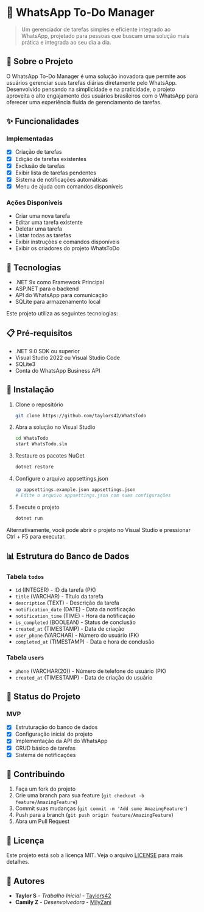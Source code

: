 # 📝 WhatsApp To-Do Manager

> Um gerenciador de tarefas simples e eficiente integrado ao WhatsApp, projetado para pessoas que buscam uma solução mais prática e integrada ao seu dia a dia.

## 🎯 Sobre o Projeto

O WhatsApp To-Do Manager é uma solução inovadora que permite aos usuários gerenciar suas tarefas diárias diretamente pelo WhatsApp. Desenvolvido pensando na simplicidade e na praticidade, o projeto aproveita o alto engajamento dos usuários brasileiros com o WhatsApp para oferecer uma experiência fluida de gerenciamento de tarefas.

## ✨ Funcionalidades

### Implementadas

- [x] Criação de tarefas 
- [x] Edição de tarefas existentes
- [x] Exclusão de tarefas
- [x] Exibir lista de tarefas pendentes
- [x] Sistema de notificações automáticas
- [x] Menu de ajuda com comandos disponíveis

### Ações Disponíveis

- Criar uma nova tarefa
- Editar uma tarefa existente
- Deletar uma tarefa
- Listar todas as tarefas
- Exibir instruções e comandos disponíveis
- Exibir os criadores do projeto WhatsToDo

## 🚀 Tecnologias  
- .NET 9x como Framework Principal
- ASP.NET para o backend
- API do WhatsApp para comunicação
- SQLite para armazenamento local

Este projeto utiliza as seguintes tecnologias:

## 📋 Pré-requisitos

- .NET 9.0 SDK ou superior
- Visual Studio 2022 ou Visual Studio Code
- SQLite3
- Conta do WhatsApp Business API

## 🔧 Instalação

1. Clone o repositório  
   
   ```bash
   git clone https://github.com/taylors42/WhatsTodo
   ```

2. Abra a solução no Visual Studio 
   
   ```bash
   cd WhatsTodo
   start WhatsTodo.sln
   ```

3. Restaure os pacotes NuGet
   
   ```bash
   dotnet restore
   ```

4. Configure o arquivo appsettings.json
   
   ```bash
   cp appsettings.example.json appsettings.json
   # Edite o arquivo appsettings.json com suas configurações
   ```

5. Execute o projeto
   
   ```bash
   dotnet run
   ```

Alternativamente, você pode abrir o projeto no Visual Studio e pressionar Ctrl + F5 para executar.

## 📊 Estrutura do Banco de Dados

### Tabela `todos`

- `id` (INTEGER) - ID da tarefa (PK)
- `title` (VARCHAR) - Título da tarefa
- `description` (TEXT) - Descrição da tarefa
- `notification_date` (DATE) - Data da notificação
- `notification_time` (TIME) - Hora da notificação
- `is_completed` (BOOLEAN) - Status de conclusão
- `created_at` (TIMESTAMP) - Data de criação
- `user_phone` (VARCHAR) - Número do usuário (FK)
- `completed_at` (TIMESTAMP) - Data e hora de conclusão

### Tabela `users`
- `phone` (VARCHAR(20)) - Número de telefone do usuário (PK)
- `created_at` (TIMESTAMP) - Data de criação do usuário

## 📝 Status do Projeto

### MVP

- [x] Estruturação do banco de dados
- [x] Configuração inicial do projeto
- [x] Implementação da API do WhatsApp
- [x] CRUD básico de tarefas
- [x] Sistema de notificações

## 🤝 Contribuindo

1. Faça um fork do projeto
2. Crie uma branch para sua feature (`git checkout -b feature/AmazingFeature`)
3. Commit suas mudanças (`git commit -m 'Add some AmazingFeature'`)
4. Push para a branch (`git push origin feature/AmazingFeature`)
5. Abra um Pull Request

## 📝 Licença

Este projeto está sob a licença MIT. Veja o arquivo [LICENSE](LICENSE) para mais detalhes.

## 👥 Autores

* **Taylor S** - *Trabalho Inicial* - [Taylors42](https://github.com/taylors42)
* **Camily Z** - *Desenvolvedora* - [MilyZani](https://github.com/MilyZani)